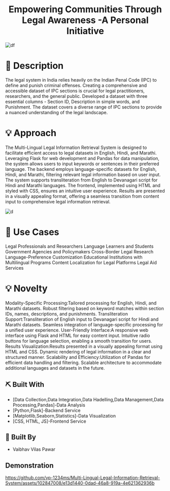   <a href="" rel="noopener"></a>
</p>
<h1 align="center">Empowering Communities Through Legal Awareness -A Personal Initiative</h1>

![df](https://github.com/vp-1234ms/Multi-Lingual-Legal-Information-Retrieval-System/assets/102847008/85a5b66a-dca4-48c7-97bb-f8678854df64)

# 📝 Description <a name = "description"></a>

The legal system in India relies heavily on the Indian Penal Code (IPC) to define and punish criminal offenses. Creating a comprehensive and accessible dataset of IPC sections is crucial for legal practitioners, researchers, and the general public. Developed a dataset with three essential columns - Section ID, Description in simple words, and Punishment. The dataset covers a diverse range of IPC sections to provide a nuanced understanding of the legal landscape.

# 💡 Approach <a name = "approach"></a>
The Multi-Lingual Legal Information Retrieval System is designed to facilitate efficient access to legal datasets in English, Hindi, and Marathi. Leveraging Flask for web development and Pandas for data manipulation, the system allows users to input keywords or sentences in their preferred language. The backend employs language-specific datasets for English, Hindi, and Marathi, filtering relevant legal information based on user input. The system supports transliteration from English to Devanagari script for Hindi and Marathi languages. The frontend, implemented using HTML and styled with CSS, ensures an intuitive user experience. Results are presented in a visually appealing format, offering a seamless transition from content input to comprehensive legal information retrieval.

![d](https://github.com/vp-1234ms/Multi-Lingual-Legal-Information-Retrieval-System/assets/102847008/4bf3e3c2-8a13-4db8-80eb-6ef3a801971f)


# 📝 Use Cases <a name = "use"></a>
Legal Professionals and Researchers
Language Learners and Students
Government Agencies and Policymakers
Cross-Border Legal Research
Language-Preference Customization
Educational Institutions with Multilingual Programs
Content Localization for Legal Platforms
Legal Aid Services

# 💡 Novelty <a name = "novelty"></a>
Modality-Specific Processing:Tailored processing for English, Hindi, and Marathi datasets.
Robust filtering based on keyword matches within section IDs, names, descriptions, and punishments.
Transliteration Support:Transliteration of English input to Devanagari script for Hindi and Marathi datasets.
Seamless integration of language-specific processing for a unified user experience.
User-Friendly Interface:A responsive web interface using Flask and HTML for easy content input.
Intuitive radio buttons for language selection, enabling a smooth transition for users.
Results Visualization:Results presented in a visually appealing format using HTML and CSS.
Dynamic rendering of legal information in a clear and structured manner.
Scalability and Efficiency:Utilization of Pandas for efficient data handling and filtering.
Scalable architecture to accommodate additional languages and datasets in the future.


## ⛏️ Built With <a name = "tech_stack"></a>
- [Data Collection,Data Integration,Data Hadelling,Data Management,Data Processing,Pandas]-Data Analysis
- [Python,Flask]-Backend Service
- [Matplotlib,Seaborn,Statistics]-Data Visualization
- [CSS, HTML, JS]-Frontend Service


## 🎉 Built By <a name = "acknowledgments"></a>
- Vaibhav Vilas Pawar

## Demonstration
https://github.com/vp-1234ms/Multi-Lingual-Legal-Information-Retrieval-System/assets/102847008/e13d1440-0dad-46a8-919a-4e621362936b
